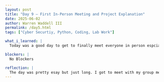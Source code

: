 ```yaml
---
layout: post
title: "Day 9 – First In-Person Meeting and Project Explanation"
date: 2025-06-02
author: Warren Waddell III
permalink: /day5.html
tags: ["Cyber Securtiy, Python, Coding, Lab Work"]

what_i_learned: |
  Today was a good day to get to finally meet everyone in person espcially the faculty and Grad Student mentors. The group as a whole got to learn what CEAMLS is about. We also had Dr. Waters come in and talk to us about the steps to properly conduct research. She talked about research questions and variables and the importance of them. I got the opportunity to talk to the people in my group and finally get to know eachother through ice breakers. I learned about cybersecruity and the key compoenets of how it will be implemented within my project.

blockers: |
  No Blockers

reflection: |
  The day was pretty esay but just long. I got to meet with my group meembers and overall people within CEAMLS. Today was a good was to get acclimated to the research project. The groups did a "team bonding" activity that included Dr. Cole and my grad student mentor. We didn't win but as a team so far we have good team chemisty. We also got to meet with our group members alone with the faculty so that we can all get a better understanding of the project. Cybersecurity plays a large role in the project and I would've never thought that I would enjoy this but im starting to like it. Im ready to face the hard challenges ahead and start coding.
---
```


